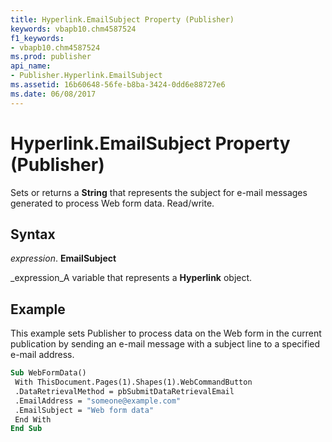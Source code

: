 ```yaml
---
title: Hyperlink.EmailSubject Property (Publisher)
keywords: vbapb10.chm4587524
f1_keywords:
- vbapb10.chm4587524
ms.prod: publisher
api_name:
- Publisher.Hyperlink.EmailSubject
ms.assetid: 16b60648-56fe-b8ba-3424-0dd6e88727e6
ms.date: 06/08/2017
---
```



# Hyperlink.EmailSubject Property (Publisher)

Sets or returns a **String** that represents the subject for e-mail messages generated to process Web form data. Read/write.


## Syntax

 _expression_. **EmailSubject**

 _expression_A variable that represents a **Hyperlink** object.


## Example

This example sets Publisher to process data on the Web form in the current publication by sending an e-mail message with a subject line to a specified e-mail address.


```vb
Sub WebFormData() 
 With ThisDocument.Pages(1).Shapes(1).WebCommandButton 
 .DataRetrievalMethod = pbSubmitDataRetrievalEmail 
 .EmailAddress = "someone@example.com" 
 .EmailSubject = "Web form data" 
 End With 
End Sub
```


